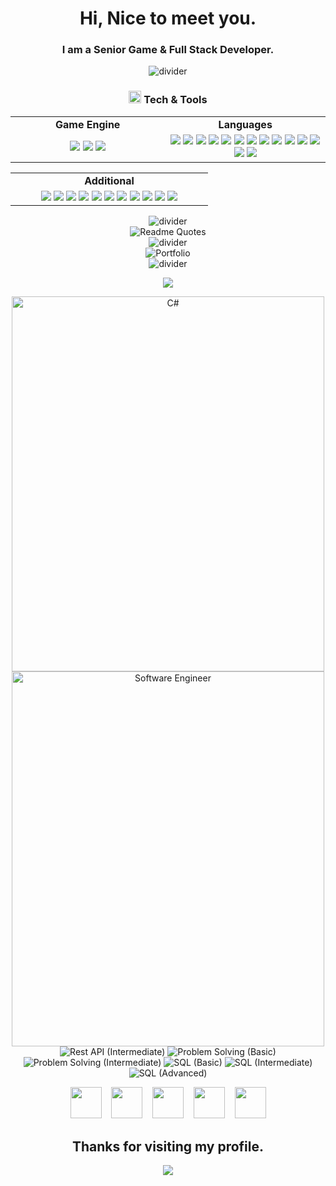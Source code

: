 <h1 align="center">
  Hi, Nice to meet you.
</h1>
<h3 align="center">
  I am a Senior Game & Full Stack Developer.
</h3>

<div align="center">
  <img src="https://github.com/kowalewskiadrian/kowalewskiadrian/blob/main/divider1.png" alt="divider"/>
</div> 

<h3 align="center"><img src="https://github.com/kowalewskiadrian/kowalewskiadrian/blob/main/code.gif" height="20"/> Tech & Tools</h3>

<div align="center" style="witdh:100%"> 
  <table>
    <tr>
      <!--<td valign="center" width="100px"><b>Frontend<b></td>
      <td valign="center" width="100px"><b>Blockchain<b></td>
      <td valign="center" width="100px"><b>Dev<b></td> -->
      <td valign="center" align="center" width="100px"><b>Game Engine<b></td>
      <td valign="center" align="center" width="100px"><b>Languages<b></td>
    </tr>
    <tr>
      <td valign="center" align="center" width="300px">
        <img src="https://img.shields.io/badge/Unity-blue" /> 
        <img src="https://img.shields.io/badge/Unreal-blue" /> 
        <img src="https://img.shields.io/badge/Godot-blue" /> 
        <!-- <img src="https://img.shields.io/badge/HTML-blue" /> 
        <img src="https://img.shields.io/badge/CSS-blue" />
        <img src="https://img.shields.io/badge/JavaScript-blue" /> 
        <img src="https://img.shields.io/badge/TypeScript-blue" />
        <img src="https://img.shields.io/badge/React-blue" /> 
        <img src="https://img.shields.io/badge/Vue-blue" /> 
        <img src="https://img.shields.io/badge/Angular-blue" /> 
        <img src="https://img.shields.io/badge/Bootstrap-blue" /> 
        <img src="https://img.shields.io/badge/Tailwind-blue" /> 
        <img src="https://img.shields.io/badge/Next-blue" /> 
        <img src="https://img.shields.io/badge/Nuxt-blue" /> 
        <img src="https://img.shields.io/badge/Shopify-blue" /> 
        <img src="https://img.shields.io/badge/Chart.js-blue" /> -->
      </td>
      <td valign="center" align="center" width="300px">
        <img src="https://img.shields.io/badge/C++-blue" /> 
        <img src="https://img.shields.io/badge/C♯-blue" /> 
        <img src="https://img.shields.io/badge/GO-blue" /> 
        <img src="https://img.shields.io/badge/Python-blue" /> 
        <img src="https://img.shields.io/badge/JavaScript-blue" /> 
        <img src="https://img.shields.io/badge/TypeScript-blue" />
        <img src="https://img.shields.io/badge/React-blue" /> 
        <img src="https://img.shields.io/badge/Vue-blue" /> 
        <img src="https://img.shields.io/badge/Angular-blue" /> 
        <img src="https://img.shields.io/badge/Bootstrap-blue" /> 
        <img src="https://img.shields.io/badge/Tailwind-blue" /> 
        <img src="https://img.shields.io/badge/Next-blue" /> 
        <img src="https://img.shields.io/badge/Nuxt-blue" /> 
        <img src="https://img.shields.io/badge/Web3.js-blue" /> 
        <!-- <img src="https://img.shields.io/badge/Solidity-blue" /> 
        <img src="https://img.shields.io/badge/Ethers.js-blue" /> 
        <img src="https://img.shields.io/badge/Solana-blue" /> 
        <img src="https://img.shields.io/badge/Golang-blue" /> 
        <img src="https://img.shields.io/badge/Rust-blue" /> 
        <img src="https://img.shields.io/badge/Smart Contract-blue" /> 
        <img src="https://img.shields.io/badge/Bitcoin-blue" /> -->
      </td>
      <!-- <td valign="center" align="center" width="300px">
        <img src="https://img.shields.io/badge/AWS-blue" /> 
        <img src="https://img.shields.io/badge/CI/CD-blue" /> 
        <img src="https://img.shields.io/badge/CI/CD-blue" /> 
        <img src="https://img.shields.io/badge/CI/CD-blue" /> 
        <img src="https://img.shields.io/badge/Docker-blue" /> 
        <img src="https://img.shields.io/badge/TDD-blue" /> 
        <img src="https://img.shields.io/badge/Jira-blue" /> 
        <img src="https://img.shields.io/badge/Tezos-blue" /> 
        <img src="https://img.shields.io/badge/MySQL-blue" /> 
        <img src="https://img.shields.io/badge/NoSQL-blue" /> 
        <img src="https://img.shields.io/badge/MongoDB-blue" /> 
        <img src="https://img.shields.io/badge/PostgreSQL-blue" />
      </td> -->
    </tr>
  </table>
  
 <table>
    <tr>
      <td valign="center" align="center" width="100px"><b>Additional<b></td>
      <!-- <td valign="center" width="100px"><b>Design<b></td> -->
    </tr>
      <td valign="center" align="center" width="300px">
        <img src="https://img.shields.io/badge/Multiplayer-blue" /> 
        <img src="https://img.shields.io/badge/Blockchain-blue" /> 
        <img src="https://img.shields.io/badge/AR/VR/XR-blue" /> 
        <img src="https://img.shields.io/badge/Docker-blue" /> 
        <img src="https://img.shields.io/badge/TDD-blue" /> 
        <img src="https://img.shields.io/badge/Jira-blue" /> 
        <img src="https://img.shields.io/badge/Tezos-blue" /> 
        <img src="https://img.shields.io/badge/MySQL-blue" /> 
        <img src="https://img.shields.io/badge/NoSQL-blue" /> 
        <img src="https://img.shields.io/badge/MongoDB-blue" /> 
        <img src="https://img.shields.io/badge/PostgreSQL-blue" />
        <!-- <img src="https://img.shields.io/badge/Django-blue" /> 
        <img src="https://img.shields.io/badge/Python-blue" /> 
        <img src="https://img.shields.io/badge/Selenium-blue" />        
        <img src="https://img.shields.io/badge/Ruby-blue" /> 
        <img src="https://img.shields.io/badge/Rails-blue" /> 
        <img src="https://img.shields.io/badge/BeautifulSoup-blue" /> 
        <img src="https://img.shields.io/badge/Pandas-blue" /> 
        <img src="https://img.shields.io/badge/Numpy-blue" /> 
        <img src="https://img.shields.io/badge/Flask-blue" /> 
        <img src="https://img.shields.io/badge/PHP-blue" /> 
        <img src="https://img.shields.io/badge/Laravel-blue" />  -->
      </td>
    <tr>
     <!-- <td valign="center" align="center" width="300px">
       <img src="https://img.shields.io/badge/Photoshop-blue" /> 
       <img src="https://img.shields.io/badge/Adobe XD-blue" /> 
       <img src="https://img.shields.io/badge/Figma-blue" /> 
       <img src="https://img.shields.io/badge/Blender-blue" /> 
       <img src="https://img.shields.io/badge/WebGL-blue" /> 
       <img src="https://img.shields.io/badge/Three.js-blue" /> 
      </td> -->
    </tr>
  </table>
</div>

<div align="center">
  <img src="https://github.com/kowalewskiadrian/kowalewskiadrian/blob/main/divider2.png" alt="divider"/>
</div> 
<div align="center">
  <img src="https://quotes-github-readme.vercel.app/api?type=horizontal&theme=dracula" alt="Readme Quotes"/>
</div> 

<div align="center">
  <img src="https://github.com/kowalewskiadrian/kowalewskiadrian/blob/main/divider2.png" alt="divider"/>
</div>    
<div align="center">
  <img src="https://github.com/kowalewskiadrian/kowalewskiadrian/blob/main/portfolio.webp" alt="Portfolio"/>
</div> 

<div align="center">
  <img src="https://github.com/kowalewskiadrian/kowalewskiadrian/blob/main/divider1.png" alt="divider"/>
</div> 

   
<p align = "center">
  <img src = "https://github-readme-streak-stats.herokuapp.com?user=kowalewskiadrian&theme=tokyonight&hide_border=true&include_all_commits=true&line_height=27">
</p>

<p align = "center">
  <img width="500" height="600" src="https://github.com/kowalewskiadrian/kowalewskiadrian/blob/main/c_sharp_basic certificate.png" alt="C#"/>
  <img width="500" height="600" src="https://github.com/kowalewskiadrian/kowalewskiadrian/blob/main/software_engineer certificate.png" alt="Software Engineer"/>
  <img src="https://github.com/kowalewskiadrian/kowalewskiadrian/blob/main/rest_api_intermediate certificate.png" alt="Rest API (Intermediate)"/>
  <img src="https://github.com/kowalewskiadrian/kowalewskiadrian/blob/main/problem_solving_basic certificate.png" alt="Problem Solving (Basic)"/>
  <img src="https://github.com/kowalewskiadrian/kowalewskiadrian/blob/main/problem_solving_intermediate certificate.png" alt="Problem Solving (Intermediate)"/>
  <img src="https://github.com/kowalewskiadrian/kowalewskiadrian/blob/main/sql_basic certificate.png" alt="SQL (Basic)"/>
  <img src="https://github.com/kowalewskiadrian/kowalewskiadrian/blob/main/sql_intermediate certificate.png" alt="SQL (Intermediate)"/>
  <img src="https://github.com/kowalewskiadrian/kowalewskiadrian/blob/main/sql_advanced certificate.png" alt="SQL (Advanced)"/>
</p>

<p align="center">
  <a href="https://www.linkedin.com/in/kowalewski-adrian-30260132b/" target="_blank" rel="noopener noreferrer"><img src="https://img.icons8.com/fluency/2x/linkedin.png"  width="50" /></a>
  &nbsp;&nbsp;
  <a href="mailto:kowalewskiadrian875@gmail.com" target="_blank" rel="noopener noreferrer"><img src="https://img.icons8.com/fluency/2x/gmail-new.png"  width="50" /></a>
  &nbsp;&nbsp;
  <a href="https://join.skype.com/invite/NOIeb06i5mlU" target="_blank" rel="noopener noreferrer"><img src="https://img.icons8.com/color/2x/skype.png"  width="50" /></a>
  &nbsp;&nbsp;
  <a href="https://t.me/kowalewskiadrian" target="_blank" rel="noopener noreferrer"><img src="https://img.icons8.com/color/2x/telegram-app.png"  width="50" /></a>
  &nbsp;&nbsp;
  <a href="https://kowalewskiadrian.netlify.app" target="_blank" rel="noopener noreferrer"><img src="https://img.icons8.com/nolan/2x/link.png"  width="50" /></a>
  
</p>

<h2 align="center"> Thanks for visiting my profile. </h2>
<p align="center">
  <img src="https://capsule-render.vercel.app/api?type=waving&color=gradient&height=65&section=footer"/>
</p>

